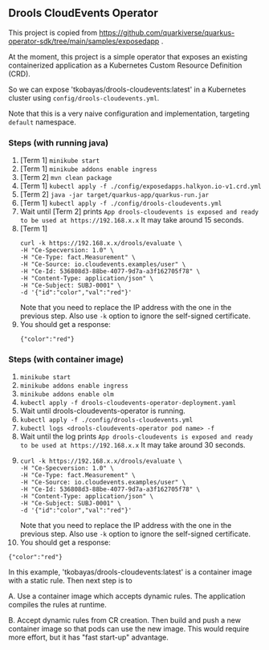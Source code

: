 ## Drools CloudEvents Operator

This project is copied from https://github.com/quarkiverse/quarkus-operator-sdk/tree/main/samples/exposedapp .

At the moment, this project is a simple operator that exposes an existing containerized application as a Kubernetes Custom Resource Definition (CRD).

So we can expose 'tkobayas/drools-cloudevents:latest' in a Kubernetes cluster using `config/drools-cloudevents.yml`.

Note that this is a very naive configuration and implementation, targeting `default` namespace.

### Steps (with running java)

1. [Term 1] `minikube start`
2. [Term 1] `minikube addons enable ingress`
3. [Term 2] `mvn clean package`
4. [Term 1] `kubectl apply -f ./config/exposedapps.halkyon.io-v1.crd.yml`
5. [Term 2] `java -jar target/quarkus-app/quarkus-run.jar`
6. [Term 1] `kubectl apply -f ./config/drools-cloudevents.yml`
7. Wait until [Term 2] prints `App drools-cloudevents is exposed and ready to be used at https://192.168.x.x` It may take around 15 seconds.
8. [Term 1] 
   ```
   curl -k https://192.168.x.x/drools/evaluate \
   -H "Ce-Specversion: 1.0" \
   -H "Ce-Type: fact.Measurement" \
   -H "Ce-Source: io.cloudevents.examples/user" \
   -H "Ce-Id: 536808d3-88be-4077-9d7a-a3f162705f78" \
   -H "Content-Type: application/json" \
   -H "Ce-Subject: SUBJ-0001" \
   -d '{"id":"color","val":"red"}'
   ```
   Note that you need to replace the IP address with the one in the previous step. Also use `-k` option to ignore the self-signed certificate.
9. You should get a response:
   ```
   {"color":"red"}
   ```

### Steps (with container image)

1. `minikube start`
2. `minikube addons enable ingress`
3. `minikube addons enable olm`
4. `kubectl apply -f drools-cloudevents-operator-deployment.yaml`
5. Wait until drools-cloudevents-operator is running.
6. `kubectl apply -f ./config/drools-cloudevents.yml`
7. `kubectl logs <drools-cloudevents-operator pod name> -f`
8. Wait until the log prints `App drools-cloudevents is exposed and ready to be used at https://192.168.x.x` It may take around 30 seconds.
9.
   ```
   curl -k https://192.168.x.x/drools/evaluate \
   -H "Ce-Specversion: 1.0" \
   -H "Ce-Type: fact.Measurement" \
   -H "Ce-Source: io.cloudevents.examples/user" \
   -H "Ce-Id: 536808d3-88be-4077-9d7a-a3f162705f78" \
   -H "Content-Type: application/json" \
   -H "Ce-Subject: SUBJ-0001" \
   -d '{"id":"color","val":"red"}'
   ```
   Note that you need to replace the IP address with the one in the previous step. Also use `-k` option to ignore the self-signed certificate.
10. You should get a response:
   ```
   {"color":"red"}
   ```
   

In this example, 'tkobayas/drools-cloudevents:latest' is a container image with a static rule. Then next step is to

A. Use a container image which accepts dynamic rules. The application compiles the rules at runtime.

B. Accept dynamic rules from CR creation. Then build and push a new container image so that pods can use the new image. This would require more effort, but it has "fast start-up" advantage.


